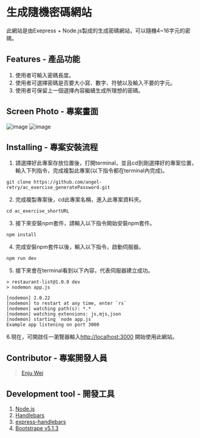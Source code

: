 # 生成隨機密碼網站
此網站是由Exepress + Node.js製成的生成密碼網站，可以隨機4~16字元的密碼。

## Features - 產品功能

1. 使用者可輸入密碼長度。
2. 使用者可選擇密碼是否要大小寫、數字、符號以及輸入不要的字元。
3. 使用者可保留上一個選擇內容繼續生成所理想的密碼。

## Screen Photo - 專案畫面
![image](https://github.com/angel-retry/ac_exercise_generatePassword/assets/71422058/ca49a472-f903-4dea-a6a5-292e10e1962b)
![image](https://github.com/angel-retry/ac_exercise_generatePassword/assets/71422058/71da2611-0856-4ae0-8d88-acf100e0a893)


## Installing - 專案安裝流程
1. 請選擇好此專案存放位置後，打開terminal，並且cd到剛選擇好的專案位置，輸入下列指令，完成複製此專案(以下指令都在terminal內完成)。
```
git clone https://github.com/angel-retry/ac_exercise_generatePassword.git
```
2. 完成複製專案後，cd此專案名稱，進入此專案資料夾。
```
cd ac_exercise_shortURL
```
3. 接下來安裝npm套件，請輸入以下指令開始安裝npm套件。
```
npm install
```
4. 完成安裝npm套件以後，輸入以下指令，啟動伺服器。
```
npm run dev
```
5. 接下來會在terminal看到以下內容，代表伺服器建立成功。
```
> restaurant-list@1.0.0 dev
> nodemon app.js

[nodemon] 2.0.22
[nodemon] to restart at any time, enter `rs`
[nodemon] watching path(s): *.*
[nodemon] watching extensions: js,mjs,json
[nodemon] starting `node app.js`
Example app listening on port 3000
```
6.現在，可開啟任一瀏覽器輸入[http://localhost:3000](http://localhost:3000) 開始使用此網站。

## Contributor - 專案開發人員
> [Enju Wei](https://github.com/angel-retry)

## Development tool - 開發工具
1. [Node.js](https://nodejs.org/en/)
2. [Handlebars](https://handlebarsjs.com/)
3. [express-handlebars](https://github.com/express-handlebars/express-handlebars)
4. [Bootstrape v5.1.3](https://getbootstrap.com/)
